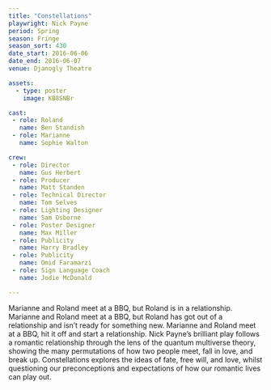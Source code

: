 ```yaml
---
title: "Constellations"
playwright: Nick Payne
period: Spring
season: Fringe
season_sort: 430
date_start: 2016-06-06
date_end: 2016-06-07
venue: Djanogly Theatre

assets:
  - type: poster
    image: KB8SNBr

cast:
 - role: Roland
   name: Ben Standish
 - role: Marianne
   name: Sophie Walton

crew:
 - role: Director
   name: Gus Herbert
 - role: Producer
   name: Matt Standen
 - role: Technical Director
   name: Tom Selves
 - role: Lighting Designer
   name: Sam Osborne
 - role: Poster Designer
   name: Max Miller
 - role: Publicity
   name: Harry Bradley
 - role: Publicity
   name: Omid Faramarzi
 - role: Sign Language Coach
   name: Jodie McDonald

---
```


Marianne and Roland meet at a BBQ, but Roland is in a relationship. Marianne and Roland meet at a BBQ, but Roland has got out of a relationship and isn’t ready for something new. Marianne and Roland meet at a BBQ, hit it off and start a relationship. Nick Payne’s brilliant play follows a romantic relationship through the lens of the quantum multiverse theory, showing the many permutations of how two people meet, fall in love, and break up. Constellations explores the ideas of fate, free will, and love, whilst questioning our preconceptions and expectations of how our romantic lives can play out.
